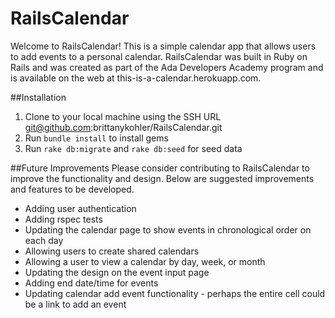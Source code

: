 # RailsCalendar
Welcome to RailsCalendar! This is a simple calendar app that allows users to add events to a personal calendar.
RailsCalendar was built in Ruby on Rails and was created as part of the Ada Developers Academy program and is available on the web at this-is-a-calendar.herokuapp.com.

##Installation
1. Clone to your local machine using the SSH URL git@github.com:brittanykohler/RailsCalendar.git
2. Run `bundle install` to install gems
3. Run `rake db:migrate` and `rake db:seed` for seed data

##Future Improvements
Please consider contributing to RailsCalendar to improve the functionality and design. Below are suggested improvements and features to be developed.

* Adding user authentication
* Adding rspec tests
* Updating the calendar page to show events in chronological order on each day
* Allowing users to create shared calendars
* Allowing a user to view a calendar by day, week, or month
* Updating the design on the event input page
* Adding end date/time for events
* Updating calendar add event functionality - perhaps the entire cell could be a link to add an event
